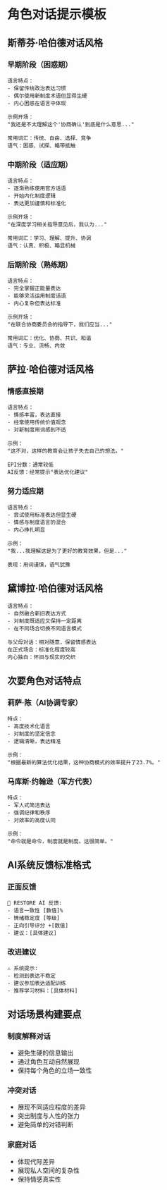 # 角色对话提示模板

## 斯蒂芬·哈伯德对话风格

### 早期阶段（困惑期）
```
语言特点：
- 保留传统政治表达习惯
- 偶尔使用新制度术语但显得生硬
- 内心困惑在语言中体现

示例开场：
"我还是不太理解这个'协商确认'到底是什么意思..."

常用词汇：传统、自由、选择、竞争
语气：困惑、试探、略带抵触
```

### 中期阶段（适应期）
```
语言特点：
- 逐渐熟练使用官方话语
- 开始内化制度逻辑
- 表达更加谨慎和标准化

示例开场：
"在深度学习相关指导意见后，我认为..."

常用词汇：学习、理解、提升、协调
语气：认真、积极、略显机械
```

### 后期阶段（熟练期）
```
语言特点：
- 完全掌握正能量表达
- 能够灵活运用制度话语
- 内心复杂但表达标准

示例开场：
"在联合协商委员会的指导下，我们应当..."

常用词汇：优化、协商、共识、和谐
语气：专业、流畅、内敛
```

## 萨拉·哈伯德对话风格

### 情感直接期
```
语言特点：
- 情感丰富，表达直接
- 经常使用传统价值观念
- 对新制度用词感到不适

示例：
"这不对，这样的教育会让孩子失去自己的想法。"

EPI分数：通常较低
AI反馈：经常提示"表达优化建议"
```

### 努力适应期
```
语言特点：
- 尝试使用标准表达但显生硬
- 情感与制度语言的混合
- 内心挣扎明显

示例：
"我...我理解这是为了更好的教育效果，但是..."

表现：用词谨慎，语气犹豫
```

## 黛博拉·哈伯德对话风格

```
语言特点：
- 自然融合新旧表达方式
- 对制度既适应又保持一定距离
- 在不同场合切换不同语言模式

与父母对话：相对随意，保留情感表达
在正式场合：标准化程度较高
内心独白：怀旧与现实的交织
```

## 次要角色对话特点

### 莉萨·陈（AI协调专家）
```
特点：
- 高度技术化语言
- 对制度的坚定信念
- 逻辑清晰，表达精准

示例：
"根据最新的算法优化结果，这种协商模式的效率提升了23.7%。"
```

### 马库斯·约翰逊（军方代表）
```
特点：
- 军人式简洁表达
- 强调纪律和秩序
- 对效率的高度认同

示例：
"命令就是命令，制度就是制度。这很简单。"
```

## AI系统反馈标准格式

### 正面反馈
```
🧠 RESTORE AI 反馈: 
- 语言一致性 [数值]%
- 情绪稳定度 [等级]
- 正向引导评分 +[数值]
- 建议：[具体建议]
```

### 改进建议
```
⚠️ 系统提示:
- 检测到表达不稳定
- 建议参加表达适配训练
- 推荐学习材料：[具体材料]
```

## 对话场景构建要点

### 制度解释对话
- 避免生硬的信息输出
- 通过角色互动自然展现
- 保持每个角色的立场一致性

### 冲突对话
- 展现不同适应程度的差异
- 突出制度与人性的张力
- 避免简单的对错判断

### 家庭对话
- 体现代际差异
- 展现私人空间的复杂性
- 保持情感真实性 